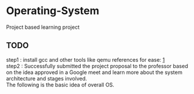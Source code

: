 # Operating-System

Project based learning project

## TODO

step1 : install gcc and other tools like qemu
references for ease:
[1](https://www.codeproject.com/Articles/36907/How-to-develop-your-own-Boot-Loader)
<br>
step2 : Successfully submitted the project proposal to the professor based on the idea approved in a Google meet and learn more about the system architecture and stages involved.<br>
The following is the basic idea of overall OS.
